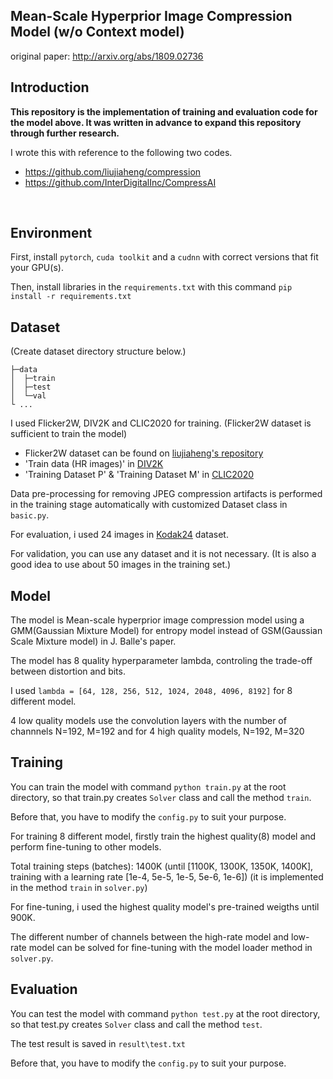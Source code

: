 ## Mean-Scale Hyperprior Image Compression Model (w/o Context model) 
original paper: http://arxiv.org/abs/1809.02736
<br>

## Introduction

**This repository is the implementation of training and evaluation code for the model above. It was written in advance to expand this repository through further research.**
<br>

I wrote this with reference to the following two codes.
- https://github.com/liujiaheng/compression 
- https://github.com/InterDigitalInc/CompressAI
<br>

## Environment

First, install `pytorch`, `cuda toolkit` and a `cudnn` with correct versions that fit your GPU(s).

Then, install libraries in the `requirements.txt` with this command `pip install -r requirements.txt`


## Dataset
(Create dataset directory structure below.)
```
├─data
│  ├─train
│  ├─test
│  └─val
└ ...
```

I used Flicker2W, DIV2K and CLIC2020 for training. (Flicker2W dataset is sufficient to train the model)
- Flicker2W dataset can be found on [liujiaheng's repository](https://github.com/liujiaheng/compression)
- 'Train data (HR images)' in [DIV2K](https://data.vision.ee.ethz.ch/cvl/DIV2K/)
- 'Training Dataset P' & 'Training Dataset M' in [CLIC2020](http://challenge.compression.cc/tasks/)

Data pre-processing for removing JPEG compression artifacts is performed in the training stage automatically with customized Dataset class in `basic.py`.
<br>

For evaluation, i used 24 images in [Kodak24](http://www.cs.albany.edu/~xypan/research/snr/Kodak.html) dataset.
<br>

For validation, you can use any dataset and it is not necessary. (It is also a good idea to use about 50 images in the training set.)
<br>

## Model
The model is Mean-scale hyperprior image compression model using a GMM(Gaussian Mixture Model) for entropy model instead of GSM(Gaussian Scale Mixture model) in J. Balle's paper.

The model has 8 quality hyperparameter lambda, controling the trade-off between distortion and bits.

I used `lambda = [64, 128, 256, 512, 1024, 2048, 4096, 8192]` for 8 different model.

4 low quality models use the convolution layers with the number of channnels N=192, M=192 and for 4 high quality models, N=192, M=320
<br>

## Training
You can train the model with command `python train.py` at the root directory, so that train.py creates `Solver` class and call the method `train`.

Before that, you have to modify the `config.py` to suit your purpose.
<br>

For training 8 different model, firstly train the highest quality(8) model and perform fine-tuning to other models.

Total training steps (batches): 1400K (until [1100K, 1300K, 1350K, 1400K], training with a learning rate [1e-4, 5e-5, 1e-5, 5e-6, 1e-6]) (it is implemented in the method `train` in `solver.py`)

For fine-tuning, i used the highest quality model's pre-trained weigths until 900K.

The different number of channels between the high-rate model and low-rate model can be solved for fine-tuning with the model loader method in `solver.py`.


## Evaluation
You can test the model with command `python test.py` at the root directory, so that test.py creates `Solver` class and call the method `test`.

The test result is saved in `result\test.txt`

Before that, you have to modify the `config.py` to suit your purpose.
<br>
